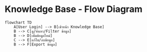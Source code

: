# Knowledge Base - Flow Diagram

```mermaid
flowchart TD
    A[User Login] --> B[เข้าหน้า Knowledge Base]
    B --> C[ดู/ค้นหา/Filter ข้อมูล]
    B --> D[เพิ่มข้อมูลใหม่]
    C --> E[แก้ไข/ลบข้อมูล]
    B --> F[Export ข้อมูล]
```
